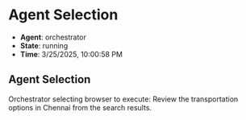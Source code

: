# Agent Selection

- **Agent**: orchestrator
- **State**: running
- **Time**: 3/25/2025, 10:00:58 PM

## Agent Selection

Orchestrator selecting browser to execute: Review the transportation options in Chennai from the search results.

